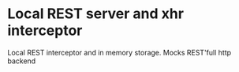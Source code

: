 Local REST server and xhr interceptor
=====================================

Local REST interceptor and in memory storage. Mocks REST'full http backend
